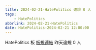 ```yaml
---
title: 2024-02-21-HatePolitics 違規 0 人
tags:
    - HatePolitics
abbrlink: 2024-02-21-HatePolitics
date: HatePolitics-2024-02-21 12:00:00
---
```

HatePolitics 板 [板規連結](https://www.ptt.cc/bbs/HatePolitics/M.1617115262.A.D60.html)
昨天違規 0 人
